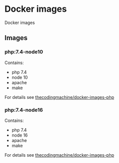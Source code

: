 # Docker images

Docker images

## Images

### php:7.4-node10

Contains:

* php 7.4
* node 10
* apache
* make

For details see [thecodingmachine/docker-images-php](https://github.com/thecodingmachine/docker-images-php)

### php:7.4-node16

Contains:

* php 7.4
* node 16
* apache
* make

For details see [thecodingmachine/docker-images-php](https://github.com/thecodingmachine/docker-images-php)
